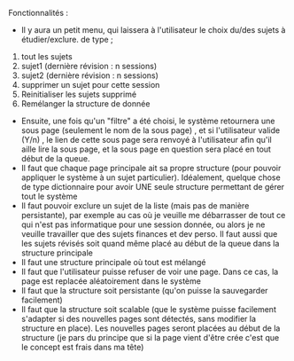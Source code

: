 Fonctionnalités : 

- Il y aura un petit menu, qui laissera à l'utilisateur le choix du/des sujets à étudier/exclure.  de type ; 
1) tout les sujets 
2) sujet1 (dernière révision : n sessions) 
3) sujet2 (dernière révision : n sessions) 
4) supprimer un sujet pour cette session
5) Reinitialiser les sujets supprimé
6) Remélanger la structure de donnée

- Ensuite, une fois qu'un "filtre" a été choisi, le système retournera une sous page (seulement le nom de la sous page) , et si l'utilisateur valide (Y/n) , le lien de cette sous page sera renvoyé à l'utilisateur afin qu'il aille lire la sous page, et la sous page en question sera placé en tout début de la queue. 
- Il faut que chaque page principale ait sa propre structure (pour pouvoir appliquer le système à un sujet particulier). Idéalement, quelque chose de type dictionnaire pour avoir UNE seule structure permettant de gérer tout le système
- Il faut pouvoir exclure un sujet de la liste (mais pas de manière persistante), par exemple au cas où je veuille me débarrasser de tout ce qui n'est pas informatique pour une session donnée, ou alors je ne veuille travailler que des sujets finances et dev perso. Il faut aussi que les sujets révisés soit quand même placé au début de la queue dans la structure principale
- Il faut une structure principale où tout est mélangé
- Il faut que l'utilisateur puisse refuser de voir une page. Dans ce cas, la page est replacée aléatoirement dans le système
- Il faut que la structure soit persistante (qu'on puisse la sauvegarder facilement) 
- Il faut que la structure soit scalable (que le système puisse facilement s'adapter si des nouvelles pages sont détectés, sans modifier la structure en place). Les nouvelles pages seront placées au début de la structure (je pars du principe que si la page vient d'être crée c'est que le concept est frais dans ma tête) 

